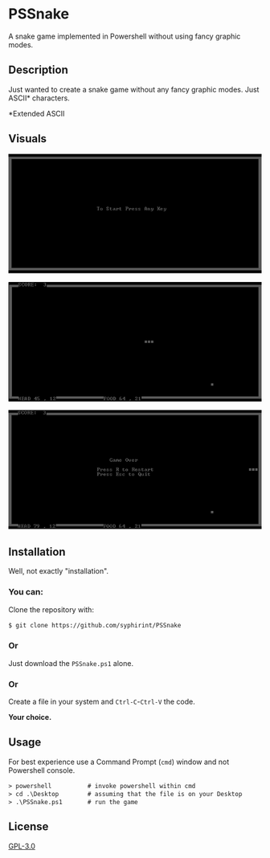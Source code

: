 # PSSnake

A snake game implemented in Powershell without using fancy graphic modes.

## Description

Just wanted to create a snake game without any fancy graphic modes. Just ASCII* characters.

*Extended ASCII

## Visuals

![image1](https://github.com/syphirint/PSSnake/blob/master/Images/StartGameScreen.PNG)

![image2](https://github.com/syphirint/PSSnake/blob/master/Images/Gameplay.PNG)

![image3](https://github.com/syphirint/PSSnake/blob/master/Images/GameOverScreen.PNG)

## Installation

Well, not exactly "installation".

### You can:

Clone the repository with:
```bash
$ git clone https://github.com/syphirint/PSSnake
```
### Or
Just download the `PSSnake.ps1` alone.
### Or
Create a file in your system and `Ctrl-C`-`Ctrl-V` the code.

**Your choice.**

## Usage

For best experience use a Command Prompt (`cmd`) window and not Powershell console.

```
> powershell          # invoke powershell within cmd
> cd .\Desktop        # assuming that the file is on your Desktop
> .\PSSnake.ps1       # run the game
```

## License
[GPL-3.0](https://www.gnu.org/licenses/)
